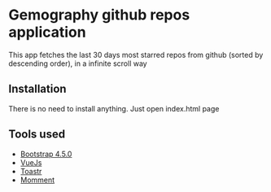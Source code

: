 # Gemography github repos application

This app fetches the last 30 days most starred repos from github (sorted by descending order),
in a infinite scroll way

## Installation

There is no need to install anything. Just open index.html page

## Tools used

* [Bootstrap 4.5.0](https://getbootstrap.com/docs/4.5/getting-started/introduction/)
* [VueJs](https://vuejs.org/v2/guide/)
* [Toastr](https://github.com/CodeSeven/toastr)
* [Momment](https://momentjs.com/)


